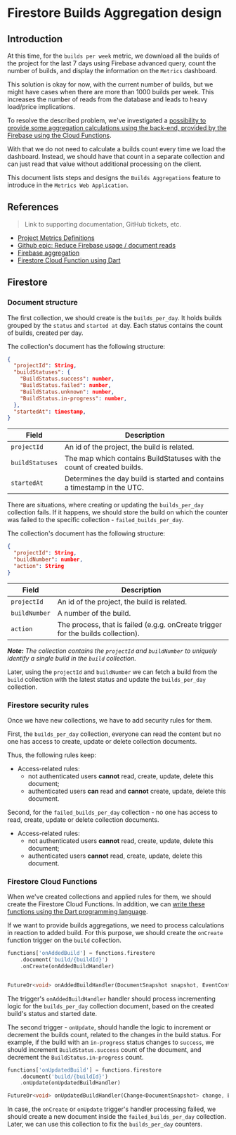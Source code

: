 # Firestore Builds Aggregation design

## Introduction

At this time, for the `builds per week` metric, we download all the builds of the project for the last 7 days using Firebase advanced query, count the number of builds, and display the information on the `Metrics` dashboard.

This solution is okay for now, with the current number of builds, but we might have cases when there are more than 1000 builds per week. This increases the number of reads from the database and leads to heavy load/price implications.

To resolve the described problem, we've investigated a [possibility to provide some aggregation calculations using the back-end, provided by the Firebase using the Cloud Functions](https://github.com/platform-platform/monorepo/blob/master/metrics/firebase/docs/analysis/02_firebase_metrics_aggregation.md).

With that we do not need to calculate a builds count every time we load the dashboard. Instead, we should have that count in a separate collection and can just read that value without additional processing on the client.

This document lists steps and designs the `Builds Aggregations` feature to introduce in the `Metrics Web Application`.

## References

> Link to supporting documentation, GitHub tickets, etc.

- [Project Metrics Definitions](https://github.com/platform-platform/monorepo/blob/master/docs/05_project_metrics.md)
- [Github epic: Reduce Firebase usage / document reads](https://github.com/platform-platform/monorepo/issues/1042)
- [Firebase aggregation](https://github.com/platform-platform/monorepo/blob/master/metrics/firebase/docs/analysis/02_firebase_metrics_aggregation.md)
- [Firestore Cloud Function using Dart](https://github.com/platform-platform/monorepo/blob/master/metrics/firebase/docs/analysis/01_using_dart_in_the_firebase_cloud_functions.md)

## Firestore

### Document structure

The first collection, we should create is the `builds_per_day`. It holds builds grouped by the `status` and `started at` day. Each status contains the count of builds, created per day. 

The collection's document has the following structure:

```json
{
  "projectId": String,
  "buildStatuses": {
    "BuildStatus.success": number,
    "BuildStatus.failed": number,
    "BuildStatus.unknown": number,
    "BuildStatus.in-progress": number,
  },
  "startedAt": timestamp,
}
```

| Field | Description |
| --- | --- |
| `projectId`   | An id of the project, the build is related. |
| `buildStatuses` | The map which contains BuildStatuses with the count of created builds. |
| `startedAt`   | Determines the day build is started and contains a timestamp in the UTC. |

There are situations, where creating or updating the `builds_per_day` collection fails. If it happens, we should store the build on which the counter was failed to the specific collection - `failed_builds_per_day`.

The collection's document has the following structure:

```json
{
  "projectId": String,
  "buildNumber": number,
  "action": String
}
```

| Field | Description |
| --- | --- |
| `projectId`   | An id of the project, the build is related. |
| `buildNumber` | A number of the build. |
| `action`   | The process, that is failed (e.g.g. onCreate trigger for the builds collection). |

_**Note:** The collection contains the `projectId` and `buildNumber` to uniquely identify a single build in the `build` collection._

Later, using the `projectId` and `buildNumber` we can fetch a build from the `build` collection with the latest status and update the `builds_per_day` collection.

### Firestore security rules

Once we have new collections, we have to add security rules for them.

First, the `builds_per_day` collection, everyone can read the content but no one has access to create, update or delete collection documents.

Thus, the following rules keep:

- Access-related rules:
  - not authenticated users **cannot** read, create, update, delete this document;
  - authenticated users **can** read and **cannot** create, update, delete this document.

Second, for the `failed_builds_per_day` collection - no one has access to read, create, update or delete collection documents.

- Access-related rules:
  - not authenticated users **cannot** read, create, update, delete this document;
  - authenticated users **cannot** read, create, update, delete this document.

### Firestore Cloud Functions

When we've created collections and applied rules for them, we should create the Firestore Cloud Functions. In addition, we can [write these functions using the Dart programming language](https://github.com/platform-platform/monorepo/blob/master/metrics/firebase/docs/analysis/01_using_dart_in_the_firebase_cloud_functions.md).

If we want to provide builds aggregations, we need to process calculations in reaction to added build. For this purpose, we should create the `onCreate` function trigger on the `build` collection.

```dart
functions['onAddedBuild'] = functions.firestore
    .document('build/{buildId}')
    .onCreate(onAddedBuildHandler)


FutureOr<void> onAddedBuildHandler(DocumentSnapshot snapshot, EventContext context) {...}
```

The trigger's `onAddedBuildHandler` handler should process incrementing logic for the `builds_per_day` collection document, based on the created build's status and started date.

The second trigger - `onUpdate`, should handle the logic to increment or decrement the builds count, related to the changes in the build status. For example, if the build with an `in-progress` status changes to `success`, we should increment `BuildStatus.success` count of the document, and decrement the `BuildStatus.in-progress` count.

```dart
functions['onUpdatedBuild'] = functions.firestore
    .document('build/{buildId}')
    .onUpdate(onUpdatedBuildHandler)

FutureOr<void> onUpdatedBuildHandler(Change<DocumentSnapshot> change, EventContext context) {...}
```

In case, the `onCreate` or `onUpdate` trigger's handler processing failed, we should create a new document inside the `failed_builds_per_day` collection. Later, we can use this collection to fix the `builds_per_day` counters. 
